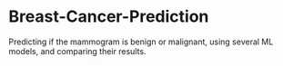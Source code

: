 # Breast-Cancer-Prediction
Predicting if the mammogram is benign or malignant, using several ML models, and comparing their results.
